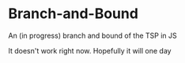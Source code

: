Branch-and-Bound
================

An (in progress) branch and bound of the TSP in JS

It doesn't work right now. Hopefully it will one day
